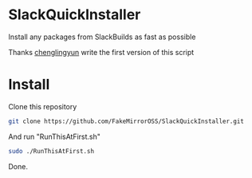 # SlackQuickInstaller
Install any packages from SlackBuilds as fast as possible

Thanks [chenglingyun](https://blog.csdn.net/topgun_chenlingyun/article/details/8801144) write the first version of this script

# Install
Clone this repository

```bash
git clone https://github.com/FakeMirrorOSS/SlackQuickInstaller.git
```

And run "RunThisAtFirst.sh"

```bash
sudo ./RunThisAtFirst.sh
```

Done.